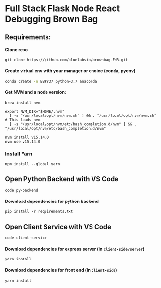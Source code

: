 # Full Stack Flask Node React Debugging Brown Bag

## Requirements:
#### Clone repo
```
git clone https://github.com/bluelabsio/brownbag-FNR.git
```

#### Create virtual env with your manager or choice (conda, pyenv)
```bash
conda create -n BBPY37 python=3.7 anaconda
```

#### Get NVM and a node version:
```
brew install nvm
```
```
export NVM_DIR="$HOME/.nvm"
  [ -s "/usr/local/opt/nvm/nvm.sh" ] && . "/usr/local/opt/nvm/nvm.sh"  # This loads nvm
  [ -s "/usr/local/opt/nvm/etc/bash_completion.d/nvm" ] && . "/usr/local/opt/nvm/etc/bash_completion.d/nvm" 
```
```
nvm install v15.14.0
nvm use v15.14.0
```

### Install Yarn
```
npm install --global yarn
```

## Open Python Backend with VS Code
```
code py-backend
```
#### Download dependencies for python backend
```
pip install -r requirements.txt
```

## Open Client Service with VS Code
```
code client-service
```

#### Download dependencies for express server (in `client-side/server`)
```
yarn install
```

#### Download dependencies for front end (in `client-side`)
```
yarn install
```
